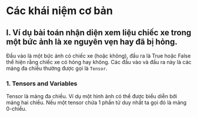 # Các khái niệm cơ bản

## I. Ví dụ bài toán nhận diện xem liệu chiếc xe trong một bức ảnh là xe nguyên vẹn hay đã bị hỏng.

Đầu vào là một bức ảnh có chiếc xe (hoặc không), đầu ra là True hoặc False thể hiện rằng chiếc xe có hỏng hay không. Các đầu vào và đầu ra này là các mảng đa chiều thường được gọi là `Tensor`. 

### 1. Tensors and Variables

Tensor là mảng đa chiều. Ví dụ một hình ảnh có thể được biểu diễn bởi mảng hai chiều. Nếu một tensor chứa 1 phần tử duy nhất ta gọi đó là mảng 0-chiều. 